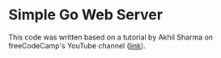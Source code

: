 # Simple Go Web Server

This code was written based on a tutorial by Akhil Sharma on 
freeCodeCamp's YouTube channel ([link](https://www.youtube.com/watch?v=jFfo23yIWac)).
